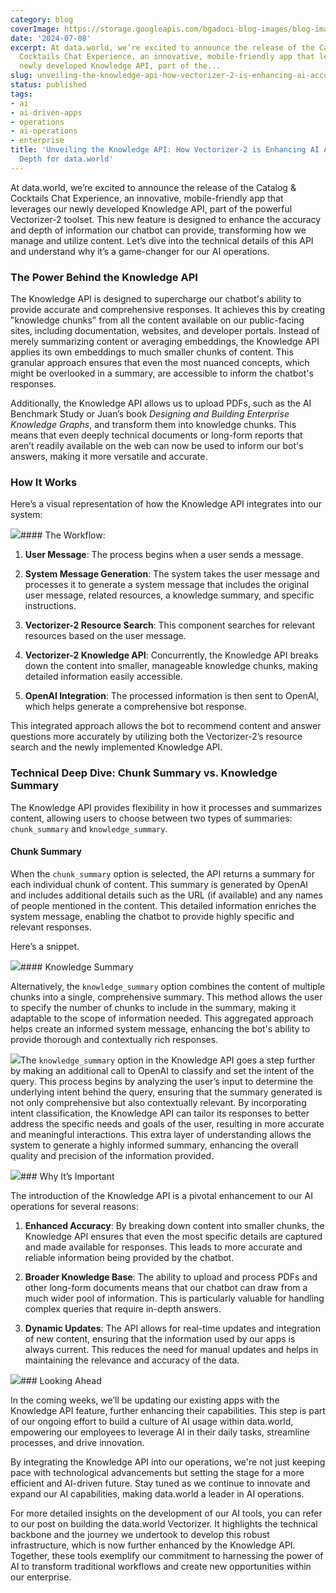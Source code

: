 ```yaml
---
category: blog
coverImage: https://storage.googleapis.com/bgadoci-blog-images/blog-images/images/blog-images/blog-post-images/Screenshot_2024-07-08_at_1.25.19_PM.png
date: '2024-07-08'
excerpt: At data.world, we’re excited to announce the release of the Catalog &amp;amp;
  Cocktails Chat Experience, an innovative, mobile-friendly app that leverages our
  newly developed Knowledge API, part of the...
slug: unveiling-the-knowledge-api-how-vectorizer-2-is-enhancing-ai-accuracy-and-depth-for-dataworld
status: published
tags:
- ai
- ai-driven-apps
- operations
- ai-operations
- enterprise
title: 'Unveiling the Knowledge API: How Vectorizer-2 is Enhancing AI Accuracy &amp;amp;
  Depth for data.world'
---
```


At data.world, we’re excited to announce the release of the Catalog & Cocktails Chat Experience, an innovative, mobile-friendly app that leverages our newly developed Knowledge API, part of the powerful Vectorizer-2 toolset. This new feature is designed to enhance the accuracy and depth of information our chatbot can provide, transforming how we manage and utilize content. Let’s dive into the technical details of this API and understand why it’s a game-changer for our AI operations.

### The Power Behind the Knowledge API

The Knowledge API is designed to supercharge our chatbot's ability to provide accurate and comprehensive responses. It achieves this by creating "knowledge chunks" from all the content available on our public-facing sites, including documentation, websites, and developer portals. Instead of merely summarizing content or averaging embeddings, the Knowledge API applies its own embeddings to much smaller chunks of content. This granular approach ensures that even the most nuanced concepts, which might be overlooked in a summary, are accessible to inform the chatbot's responses.

Additionally, the Knowledge API allows us to upload PDFs, such as the AI Benchmark Study or Juan’s book *Designing and Building Enterprise Knowledge Graphs*, and transform them into knowledge chunks. This means that even deeply technical documents or long-form reports that aren’t readily available on the web can now be used to inform our bot's answers, making it more versatile and accurate.

### How It Works

Here’s a visual representation of how the Knowledge API integrates into our system:

![](https://storage.googleapis.com/bgadoci-blog-images/blog-images/images/blog-images/blog-post-images/Screenshot_2024-07-08_at_1.25.19_PM.png)#### The Workflow:

1. **User Message**: The process begins when a user sends a message.


1. **System Message Generation**: The system takes the user message and processes it to generate a system message that includes the original user message, related resources, a knowledge summary, and specific instructions.


1. **Vectorizer-2 Resource Search**: This component searches for relevant resources based on the user message.


1. **Vectorizer-2 Knowledge API**: Concurrently, the Knowledge API breaks down the content into smaller, manageable knowledge chunks, making detailed information easily accessible.


1. **OpenAI Integration**: The processed information is then sent to OpenAI, which helps generate a comprehensive bot response.



This integrated approach allows the bot to recommend content and answer questions more accurately by utilizing both the Vectorizer-2’s resource search and the newly implemented Knowledge API.

### Technical Deep Dive: Chunk Summary vs. Knowledge Summary

The Knowledge API provides flexibility in how it processes and summarizes content, allowing users to choose between two types of summaries: `chunk_summary` and `knowledge_summary`.

#### Chunk Summary

When the `chunk_summary` option is selected, the API returns a summary for each individual chunk of content. This summary is generated by OpenAI and includes additional details such as the URL (if available) and any names of people mentioned in the content. This detailed information enriches the system message, enabling the chatbot to provide highly specific and relevant responses.

Here’s a snippet.

![](https://storage.googleapis.com/bgadoci-blog-images/blog-images/images/blog-images/blog-post-images/ray-so-export__11_.png)#### Knowledge Summary

Alternatively, the `knowledge_summary` option combines the content of multiple chunks into a single, comprehensive summary. This method allows the user to specify the number of chunks to include in the summary, making it adaptable to the scope of information needed. This aggregated approach helps create an informed system message, enhancing the bot's ability to provide thorough and contextually rich responses.

![](https://storage.googleapis.com/bgadoci-blog-images/blog-images/images/blog-images/blog-post-images/ray-so-export__12_.png)The `knowledge_summary` option in the Knowledge API goes a step further by making an additional call to OpenAI to classify and set the intent of the query. This process begins by analyzing the user’s input to determine the underlying intent behind the query, ensuring that the summary generated is not only comprehensive but also contextually relevant. By incorporating intent classification, the Knowledge API can tailor its responses to better address the specific needs and goals of the user, resulting in more accurate and meaningful interactions. This extra layer of understanding allows the system to generate a highly informed summary, enhancing the overall quality and precision of the information provided.

![](https://storage.googleapis.com/bgadoci-blog-images/blog-images/images/blog-images/blog-post-images/ray-so-export__13_.png)### Why It’s Important

The introduction of the Knowledge API is a pivotal enhancement to our AI operations for several reasons:

1. **Enhanced Accuracy**: By breaking down content into smaller chunks, the Knowledge API ensures that even the most specific details are captured and made available for responses. This leads to more accurate and reliable information being provided by the chatbot.


1. **Broader Knowledge Base**: The ability to upload and process PDFs and other long-form documents means that our chatbot can draw from a much wider pool of information. This is particularly valuable for handling complex queries that require in-depth answers.


1. **Dynamic Updates**: The API allows for real-time updates and integration of new content, ensuring that the information used by our apps is always current. This reduces the need for manual updates and helps in maintaining the relevance and accuracy of the data.



![](https://storage.googleapis.com/bgadoci-blog-images/blog-images/images/blog-images/blog-post-images/Screenshot_2024-07-08_at_1.34.38_PM.png)### Looking Ahead

In the coming weeks, we’ll be updating our existing apps with the Knowledge API feature, further enhancing their capabilities. This step is part of our ongoing effort to build a culture of AI usage within data.world, empowering our employees to leverage AI in their daily tasks, streamline processes, and drive innovation.

By integrating the Knowledge API into our operations, we're not just keeping pace with technological advancements but setting the stage for a more efficient and AI-driven future. Stay tuned as we continue to innovate and expand our AI capabilities, making data.world a leader in AI operations.

For more detailed insights on the development of our AI tools, you can refer to our post on building the data.world Vectorizer. It highlights the technical backbone and the journey we undertook to develop this robust infrastructure, which is now further enhanced by the Knowledge API. Together, these tools exemplify our commitment to harnessing the power of AI to transform traditional workflows and create new opportunities within our enterprise.
